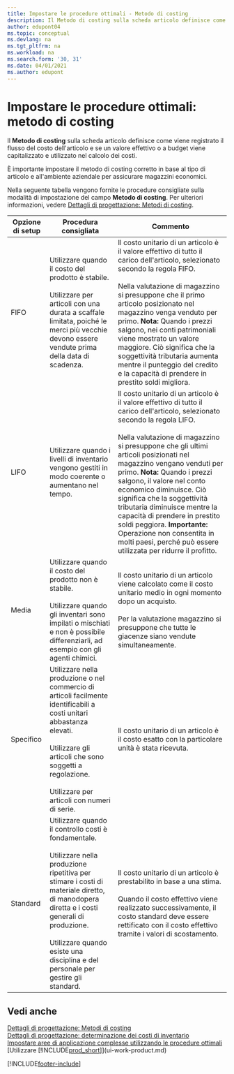 ```yaml
---
title: Impostare le procedure ottimali - Metodo di costing
description: Il Metodo di costing sulla scheda articolo definisce come viene registrato il flusso del costo dell'articolo e se un valore effettivo o a budget viene capitalizzato e utilizzato nel calcolo dei costi.
author: edupont04
ms.topic: conceptual
ms.devlang: na
ms.tgt_pltfrm: na
ms.workload: na
ms.search.form: '30, 31'
ms.date: 04/01/2021
ms.author: edupont
---
```

# <a name="setup-best-practices-costing-method"></a><a name="setup-best-practices-costing-method"></a><a name="setup-best-practices-costing-method"></a>Impostare le procedure ottimali: metodo di costing

Il **Metodo di costing** sulla scheda articolo definisce come viene registrato il flusso del costo dell'articolo e se un valore effettivo o a budget viene capitalizzato e utilizzato nel calcolo dei costi.  

È importante impostare il metodo di costing corretto in base al tipo di articolo e all'ambiente aziendale per assicurare magazzini economici.  

Nella seguente tabella vengono fornite le procedure consigliate sulla modalità di impostazione del campo **Metodo di costing**. Per ulteriori informazioni, vedere [Dettagli di progettazione: Metodi di costing](design-details-costing-methods.md).  

|Opzione di setup|Procedura consigliata|Commento|  
|------------------|-------------------|-------------|  
|FIFO|Utilizzare quando il costo del prodotto è stabile.<br /><br /> Utilizzare per articoli con una durata a scaffale limitata, poiché le merci più vecchie devono essere vendute prima della data di scadenza.|Il costo unitario di un articolo è il valore effettivo di tutto il carico dell'articolo, selezionato secondo la regola FIFO.<br /><br /> Nella valutazione di magazzino si presuppone che il primo articolo posizionato nel magazzino venga venduto per primo. **Nota:**  Quando i prezzi salgono, nei conti patrimoniali viene mostrato un valore maggiore. Ciò significa che la soggettività tributaria aumenta mentre il punteggio del credito e la capacità di prendere in prestito soldi migliora.|  
|LIFO|Utilizzare quando i livelli di inventario vengono gestiti in modo coerente o aumentano nel tempo.|Il costo unitario di un articolo è il valore effettivo di tutto il carico dell'articolo, selezionato secondo la regola LIFO.<br /><br /> Nella valutazione di magazzino si presuppone che gli ultimi articoli posizionati nel magazzino vengano venduti per primo. **Nota:** Quando i prezzi salgono, il valore nel conto economico diminuisce. Ciò significa che la soggettività tributaria diminuisce mentre la capacità di prendere in prestito soldi peggiora. **Importante:** Operazione non consentita in molti paesi, perché può essere utilizzata per ridurre il profitto.|  
|Media|Utilizzare quando il costo del prodotto non è stabile.<br /><br /> Utilizzare quando gli inventari sono impilati o mischiati e non è possibile differenziarli, ad esempio con gli agenti chimici.|Il costo unitario di un articolo viene calcolato come il costo unitario medio in ogni momento dopo un acquisto.<br /><br /> Per la valutazione magazzino si presuppone che tutte le giacenze siano vendute simultaneamente.|
|Specifico|Utilizzare nella produzione o nel commercio di articoli facilmente identificabili a costi unitari abbastanza elevati.<br /><br /> Utilizzare gli articoli che sono soggetti a regolazione.<br /><br /> Utilizzare per articoli con numeri di serie.|Il costo unitario di un articolo è il costo esatto con la particolare unità è stata ricevuta.|
|Standard|Utilizzare quando il controllo costi è fondamentale.<br /><br /> Utilizzare nella produzione ripetitiva per stimare i costi di materiale diretto, di manodopera diretta e i costi generali di produzione.<br /><br /> Utilizzare quando esiste una disciplina e del personale per gestire gli standard.|Il costo unitario di un articolo è prestabilito in base a una stima.<br /><br /> Quando il costo effettivo viene realizzato successivamente, il costo standard deve essere rettificato con il costo effettivo tramite i valori di scostamento.|  

## <a name="see-also"></a><a name="see-also"></a><a name="see-also"></a>Vedi anche

[Dettagli di progettazione: Metodi di costing](design-details-costing-methods.md)  
[Dettagli di progettazione: determinazione dei costi di inventario](design-details-inventory-costing.md)  
[Impostare aree di applicazione complesse utilizzando le procedure ottimali](set-up-complex-application-areas-using-best-practices.md)  
[Utilizzare [!INCLUDE[prod_short](includes/prod_short.md)]](ui-work-product.md)  


[!INCLUDE[footer-include](includes/footer-banner.md)]
